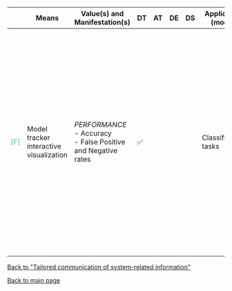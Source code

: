 |       | Means  | Value(s) and Manifestation(s)| DT|AT | DE | DS | Application (model) | Approach | Visual elements | Additional details
| ----------- |  --------------------------- | ---------------  |------------------------------|-------------| ----------------------|----------------------|----------------------------|--------------------|------------------------|--------------------------------- |
<span style="color:#50C878">[F]</span> | Model tracker interactive visualization | *PERFORMANCE* <br> - Accuracy <br> - False Positive and Negative rates  | ✅| | | | Classification tasks| | -  Summary statistics <br> - Confusion matrices <br> - Labels chart <br> Precision-recall curves <br> - Connector lines to identify similar examples in feature space <br> - Highlighted boxes for correlations between features and target classes| 

[Back to "Tailored communication of system-related information"](../Table3A.md)

[Back to main page](../index.md)
